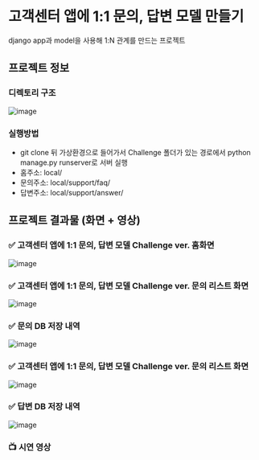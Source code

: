 # 고객센터 앱에 1:1 문의, 답변 모델 만들기
<p> django app과 model을 사용해 1:N 관계를 만드는 프로젝트 <p>

## 프로젝트 정보
### 디렉토리 구조
![image](https://user-images.githubusercontent.com/67543838/163910706-7bdfaa20-1bed-4a0e-9960-45b04e36ca8f.png)

### 실행방법
- git clone 뒤 가상환경으로 들어가서 Challenge 폴더가 있는 경로에서 python manage.py runserver로 서버 실행
- 홈주소: local/
- 문의주소: local/support/faq/
- 답변주소: local/support/answer/

## 프로젝트 결과물 (화면 + 영상)

### ✅ 고객센터 앱에 1:1 문의, 답변 모델 Challenge ver. 홈화면

![image](https://user-images.githubusercontent.com/67543838/163911083-e61f80a9-3623-410a-8c21-4f6405dc2494.png)

### ✅ 고객센터 앱에 1:1 문의, 답변 모델 Challenge ver. 문의 리스트 화면

![image](https://user-images.githubusercontent.com/67543838/163911227-5d71a304-80ab-4295-84ed-5f54891537c8.png)

### ✅ 문의 DB 저장 내역
  
![image](https://user-images.githubusercontent.com/67543838/163912222-124ec637-6707-4ccc-a3a8-0daabaa95b8c.png)

### ✅ 고객센터 앱에 1:1 문의, 답변 모델 Challenge ver. 문의 리스트 화면

![image](https://user-images.githubusercontent.com/67543838/163911273-1f4fdfa9-1c88-4b6e-839d-35e50cf341ab.png)

### ✅ 답변 DB 저장 내역
  
![image](https://user-images.githubusercontent.com/67543838/163911676-6eef2eb9-405b-41b5-b510-08e8040badd5.png)
  
### 📺  시연 영상
